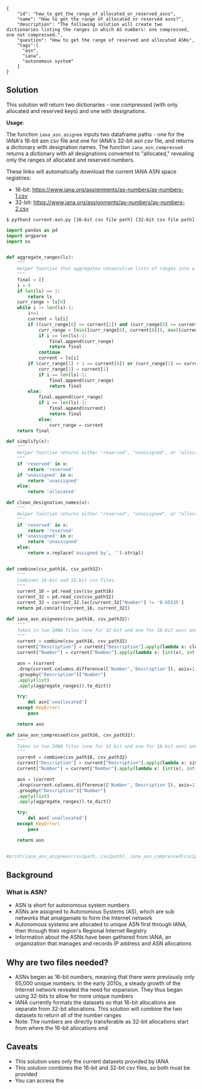~~~
{
    "id": "how_to_get_the_range_of_allocated_or_reserved_asns",
    "name": "How to get the range of allocated or reserved asns?",
    "description": "The following solution will create two dictionaries listing the ranges in which AS numbers: one compressed, one not compressed.",
    "question": "How to get the range of reserved and allocated ASNs",
    "tags":[
      "asn", 
      "iana", 
      "autonomous system"
    ]
}
~~~

## Solution

This solution will return two dictionaries - one compressed (with only allocated and reserved keys) and one with designations. 

**Usage**: 

The function `iana_asn_asignee` inputs two dataframe paths - one for the IANA's 16-bit asn csv file and one for IANA's 32-bit asn csv file, and returns a dictionary with designation names. The function `iana_asn_compressed` returns a dictionary with all designations converted to "allocated," revealing only the ranges of allocated and reserved numbers. 

These links will automatically download the current IANA ASN space registries:

- 16-bit: https://www.iana.org/assignments/as-numbers/as-numbers-1.csv
- 32-bit: https://www.iana.org/assignments/as-numbers/as-numbers-2.csv

`$ python3 current-asn.py [16-bit csv file path] [32-bit csv file path]`

~~~python 
import pandas as pd
import argparse
import os


def aggregate_ranges(ls):
    """
    Helper function that aggregates consecutive lists of ranges into a single range.
    """
    final = []
    i = 0
    if len(ls) == 1:
        return ls
    curr_range = ls[0]
    while i != len(ls)-1:
        i+=1
        current = ls[i]
        if ((curr_range[0] <= current[1]) and (curr_range[0] >= current[0])) or ((curr_range[0] <= current[0]) and (curr_range[1] >= current[0])):
            curr_range = [min([curr_range[0], current[0]]), max([current[1], curr_range[1]])]
            if i == len(ls)-1:
                final.append(curr_range)
                return final
            continue
            current = ls[i]
        if (curr_range[1] + 1 == current[0]) or (curr_range[1] == current[0]):
            curr_range[1] = current[1]
            if i == len(ls)-1:
                final.append(curr_range)
                return final
        else:
            final.append(curr_range)
            if i == len(ls)-1:
                final.append(current)
                return final
            else:
                curr_range = current
    return final

def simplify(x):
    """
    Helper function returns either "reserved", "unassigned", or "allocated"
    """
    if 'reserved' in x:
        return 'reserved'
    if 'unassigned' in x:
        return 'unassigned'
    else:
        return 'allocated'

def clean_designation_names(x):
    """
    Helper function returns either "reserved", "unassigned", or "allocated"
    """
    if 'reserved' in x:
        return 'reserved'
    if 'unassigned' in x:
        return 'unassigned'
    else:
        return x.replace('assigned by', '').strip()


def combine(csv_path16, csv_path32):
    """
    Combines 16-bit and 32-bit csv files.
    """   
    current_16 = pd.read_csv(csv_path16)
    current_32 = pd.read_csv(csv_path32)
    current_32 = current_32.loc[current_32["Number"] != '0-65535']
    return pd.concat([current_16, current_32])

def iana_asn_asignees(csv_path16, csv_path32):
    """
    Takes in two IANA files (one for 32-bit and one for 16-bit asn) and returns a dictionary with ranges by assignee.
    """
    current = combine(csv_path16, csv_path32)
    current["Description"] = current["Description"].apply(lambda x: clean_designation_names(x.lower()))
    current["Number"] = current["Number"].apply(lambda x: [int(x), int(x)] if '-' not in x else [int(x.split('-')[0]), int(x.split('-')[1])])

    asn = (current
    .drop(current.columns.difference(['Number','Description']), axis=1)
    .groupby("Description")["Number"]
    .apply(list)
    .apply(aggregate_ranges)).to_dict()

    try:
        del asn['unallocated']
    except KeyError:
        pass

    return asn

def iana_asn_compressed(csv_path16, csv_path32): 
    """
    Takes in two IANA files (one for 32-bit and one for 16-bit asn) and returns a dictionary with allocated or reserved ranges.
    """
    current = combine(csv_path16, csv_path32)
    current["Description"] = current["Description"].apply(lambda x: simplify(x.lower()))
    current["Number"] = current["Number"].apply(lambda x: [int(x), int(x)] if '-' not in x else [int(x.split('-')[0]), int(x.split('-')[1])])

    asn = (current
    .drop(current.columns.difference(['Number','Description']), axis=1)
    .groupby("Description")["Number"]
    .apply(list)
    .apply(aggregate_ranges)).to_dict()

    try:
        del asn['unallocated']
    except KeyError:
        pass

    return asn


#print(iana_asn_asignees(csv1path, csv2path), iana_asn_compressed(csv1path, csv2path))
~~~

## Background

### What is ASN?

- ASN is short for autonomous system numbers
- ASNs are assigned to Autonomous Systems (AS), which are sub networks that amalgamate to form the Internet network
- Autonomous systems are allocated to unique ASN first through IANA, then through their region's Regional Internet Registry
- Information about the ASNs have been gathered from IANA, an organization that manages and records IP address and ASN allocations


## Why are two files needed?
- ASNs began as 16-bit numbers, meaning that there were previously only 65,000 unique numbers. In the early 2010s, a steady growth of the Internet network revealed the need for expansion. They thus began using 32-bits to allow for more unique numbers
- IANA currently formats the datasets so that 16-bit allocations are separate from 32-bit allocations. This solution will combine the two datasets to return all of the number ranges
- Note: The numbers are directly transferable as 32-bit allocations start from where the 16-bit allocations end

## Caveats
- This solution uses only the current datasets provided by IANA
- This solution combines the 16-bit and 32-bit csv files, so both must be provided
- You can access the 
